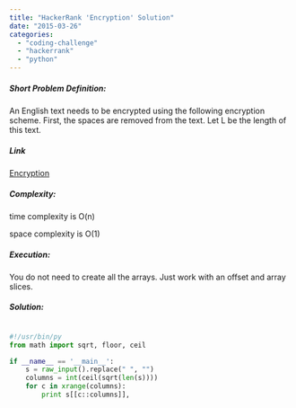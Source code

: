```yaml
---
title: "HackerRank 'Encryption' Solution"
date: "2015-03-26"
categories: 
  - "coding-challenge"
  - "hackerrank"
  - "python"
---
```


##### Short Problem Definition:

An English text needs to be encrypted using the following encryption scheme. First, the spaces are removed from the text. Let L be the length of this text.

##### Link

[Encryption](https://www.hackerrank.com/challenges/encryption)

##### Complexity:

time complexity is O(n)

space complexity is O(1)

##### Execution:

You do not need to create all the arrays. Just work with an offset and array slices.

##### Solution:

```python

#!/usr/bin/py
from math import sqrt, floor, ceil

if __name__ == '__main__':
    s = raw_input().replace(" ", "")
    columns = int(ceil(sqrt(len(s))))
    for c in xrange(columns):
        print s[[c::columns]],

```
